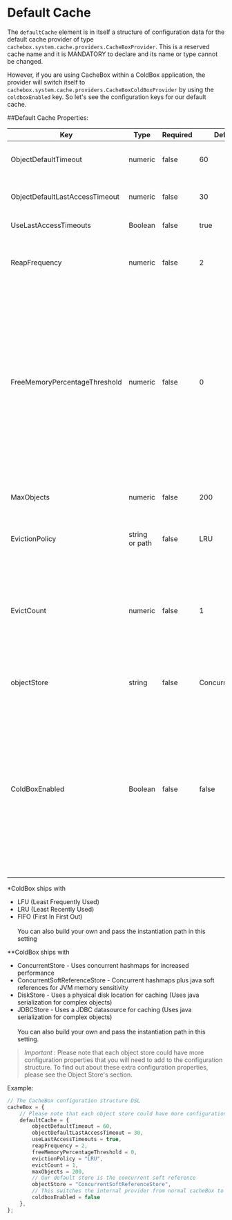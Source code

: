 # Default Cache

The `defaultCache` element is in itself a structure of configuration data for the default cache provider of type `cachebox.system.cache.providers.CacheBoxProvider`. This is a reserved cache name and it is MANDATORY to declare and its name or type cannot be changed. 

However, if you are using CacheBox within a ColdBox application, the provider will switch itself to `cachebox.system.cache.providers.CacheBoxColdBoxProvider` by using the `coldboxEnabled` key. So let's see the configuration keys for our default cache.

##Default Cache Properties:

|Key|Type|Required|Default|Description|
|--|--|--|--|--|
|ObjectDefaultTimeout|numeric |false |60 |The default lifespan of an object in minutes |
|ObjectDefaultLastAccessTimeout |numeric |false |30 |The default last access or idle timeout in minutes|
|UseLastAccessTimeouts |Boolean |false |true |Use or not idle timeouts|
|ReapFrequency |numeric |false|2|The delay in minutes to produce a cache reap (Not guaranteed) |
|FreeMemoryPercentageThreshold |numeric |false |0|The numerical percentage threshold of free JVM memory to have available before caching. If the JVM free memory falls below this setting, the cache will run the eviction policies in order to cache new objects. (0=Unlimited) |
|MaxObjects |numeric |false|200|The maximum number of objects for the cache|
|EvictionPolicy |string or path |false|LRU|The eviction policy algorithm class to use.*|
|EvictCount |numeric |false|1|The number of objects to evict once an execution of the policy is requested. You can increase this to make your evictions more aggressive|
|objectStore |string |false |ConcurrentStore|The object store to use for caching objects.**: |
|ColdBoxEnabled| Boolean|false|false|A flag that switches on/off the usage of either a plain vanilla CacheBox provider or a ColdBox enhanced provider. This must be true when used within a ColdBox application and it applies for the default cache ONLY.|

*ColdBox ships with
* LFU (Least Frequently Used)
* LRU (Least Recently Used)
* FIFO (First In First Out)
<br><br>
 You can also build your own and pass the instantiation path in this setting

**ColdBox ships with
* ConcurrentStore - Uses concurrent hashmaps for increased performance
* ConcurrentSoftReferenceStore - Concurrent hashmaps plus java soft references for JVM memory sensitivity
* DiskStore - Uses a physical disk location for caching (Uses java serialization for complex objects)
* JDBCStore - Uses a JDBC datasource for caching (Uses java serialization for complex objects)
<br><br>
 You can also build your own and pass the instantiation path in this setting.

> *Important* : Please note that each object store could have more configuration properties that you will need to add to the configuration structure. To find out about these extra configuration properties, please see the Object Store's section.

Example:

```javascript
// The CacheBox configuration structure DSL
cacheBox = {
    // Please note that each object store could have more configuration properties
    defaultCache = {
        objectDefaultTimeout = 60,
        objectDefaultLastAccessTimeout = 30,
        useLastAccessTimeouts = true,
        reapFrequency = 2,
        freeMemoryPercentageThreshold = 0,
        evictionPolicy = "LRU",
        evictCount = 1,
        maxObjects = 200,
        // Our default store is the concurrent soft reference
        objectStore = "ConcurrentSoftReferenceStore",
        // This switches the internal provider from normal cacheBox to coldbox enabled cachebox
        coldboxEnabled = false
    },
};
```

